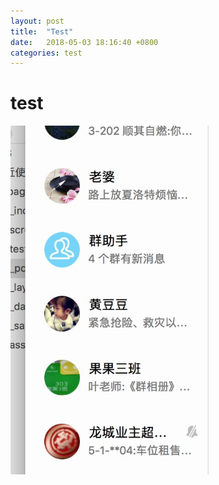 ```yaml
---
layout: post
title:  "Test"
date:   2018-05-03 18:16:40 +0800
categories: test
---
```


# test
![](/assets/images/15253603884610.jpg)



